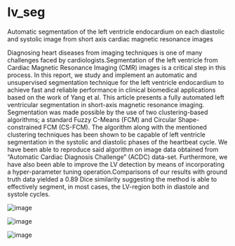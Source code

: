 # lv_seg
Automatic segmentation of the left ventricle endocardium on each diastolic and systolic image from short axis cardiac magnetic resonance images

Diagnosing heart diseases from imaging techniques is one of many challenges faced by
cardiologists.Segmentation of the left ventricle from Cardiac Magnetic Resonance Imaging (CMR) images
is a critical step in this process. In this report, we study and implement an automatic and unsupervised
segmentation technique for the left ventricle endocardium to achieve fast and reliable performance in
clinical biomedical applications based on the work of Yang et al. This article presents a fully automated
left ventricular segmentation in short-axis magnetic resonance imaging. Segmentation was made possible
by the use of two clustering-based algorithms; a standard Fuzzy C-Means (FCM) and Circular Shape-
constrained FCM (CS-FCM). The algorithm along with the mentioned clustering techniques has been shown
to be capable of left ventricle segmentation in the systolic and diastolic phases of the heartbeat cycle. We
have been able to reproduce said algorithm on image data obtained from “Automatic Cardiac Diagnosis
Challenge” (ACDC) data-set. Furthermore, we have also been able to improve the LV detection by means of
incorporating a hyper-parameter tuning operation.Comparisons of our results with ground truth data yielded
a 0.89 Dice similarity suggesting the method is able to effectively segment, in most cases, the LV-region
both in diastole and systole cycles.

![image](https://user-images.githubusercontent.com/19288227/179282607-8637a1d1-2ce3-415a-8edb-7aa23ea4a5fd.png)

![image](https://user-images.githubusercontent.com/19288227/179282632-102f1a84-1127-43d6-ad0d-165fd5fc4e2e.png)

![image](https://user-images.githubusercontent.com/19288227/179282678-23066609-9395-43f2-a5fa-07967a131b23.png)
